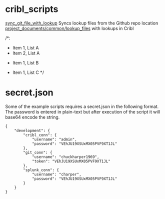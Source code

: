 # cribl_scripts

[sync_git_file_with_lookup](https://github.com/chuckharper1969/scripts/tree/main/cribl/cribl_controller/sync_git_file_with_lookup/main.py)
Syncs lookup files from the Github repo location [project_documents/common/lookup_files](https://github.com/chuckharper1969/project_documents/tree/main/common/lookup_files)  with lookups in Cribl

/*:
  - Item 1, List A
  - Item 2, List A
  * Item 1, List B
  + Item 1, List C
 */

# secret.json
Some of the example scripts requires a secret.json in the following format. The password is entered in plain-text but after execution of the script it will base64 encode the string.
```
{
    "development": {
        "cribl_conn": {
            "username": "admin",
            "password": "VEhJU19XSUxMX05PVF9XT1JL"
        },
        "git_conn": {
            "username": "chuckharper1969",
            "token": "VEhJU19XSUxMX05PVF9XT1JL"
        },
        "splunk_conn": {
            "username": "charper",
            "password": "VEhJU19XSUxMX05PVF9XT1JL"
        }
    }
}
```
